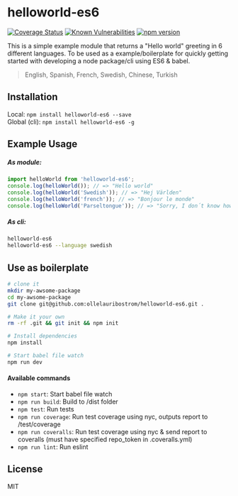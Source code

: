 # helloworld-es6 
[![Coverage Status](https://coveralls.io/repos/github/ollelauribostrom/helloworld-es6/badge.svg?branch=master)](https://coveralls.io/github/ollelauribostrom/helloworld-es6?branch=master)
[![Known Vulnerabilities](https://snyk.io/test/github/ollelauribostrom/helloworld-es6/badge.svg)](https://snyk.io/test/github/ollelauribostrom/helloworld-es6) [![npm version](https://badge.fury.io/js/helloworld-es6.svg)](https://www.npmjs.com/package/helloworld-es6)

This is a simple example module that returns a "Hello world" greeting in 6 different
languages. To be used as a example/boilerplate for quickly getting started with developing
a node package/cli using ES6 & babel.

> English, Spanish, French, Swedish, Chinese, Turkish

Installation
-------
Local: `npm install helloworld-es6 --save`   
Global (cli): `npm install helloworld-es6 -g` 


Example Usage
-----

##### As module:
```js
import helloWorld from 'helloworld-es6';
console.log(helloWorld()); // => "Hello world"
console.log(helloWorld('Swedish')); // => "Hej Världen"
console.log(helloWorld('french')); // => "Bonjour le monde"
console.log(helloWorld('Parseltongue')); // => "Sorry, I don´t know how to say "Hello World" in Parseltongue yet." 

```

##### As cli:
```sh
helloworld-es6
helloworld-es6 --language swedish
```


Use as boilerplate
------------------------------------------

```sh
# clone it
mkdir my-awsome-package
cd my-awsome-package
git clone git@github.com:ollelauribostrom/helloworld-es6.git .

# Make it your own
rm -rf .git && git init && npm init

# Install dependencies
npm install

# Start babel file watch
npm run dev
```


#### Available commands
- `npm start`: Start babel file watch
- `npm run build`: Build to /dist folder
- `npm test`: Run tests
- `npm run coverage`: Run test coverage using nyc, outputs report to /test/coverage
- `npm run coveralls`: Run test coverage using nyc & send report to coveralls (must have specified repo_token in .coveralls.yml)
- `npm run lint`: Run eslint


License
-------
MIT
